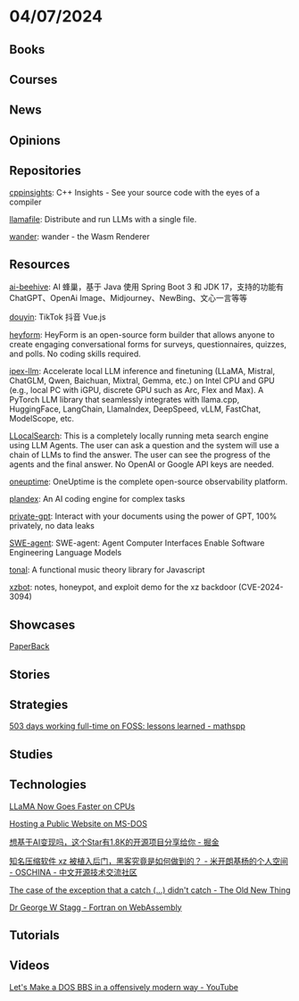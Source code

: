 # 04/07/2024

## Books

## Courses

## News

## Opinions

## Repositories
[cppinsights](https://github.com/andreasfertig/cppinsights): C++ Insights - See your source code with the eyes of a compiler

[llamafile](https://github.com/mozilla-Ocho/llamafile): Distribute and run LLMs with a single file.

[wander](https://github.com/renderlet/wander): wander - the Wasm Renderer

## Resources
[ai-beehive](https://github.com/hncboy/ai-beehive): AI 蜂巢，基于 Java 使用 Spring Boot 3 和 JDK 17，支持的功能有 ChatGPT、OpenAi Image、Midjourney、NewBing、文心一言等等

[douyin](https://github.com/zyronon/douyin): TikTok 抖音 Vue.js

[heyform](https://github.com/heyform/heyform): HeyForm is an open-source form builder that allows anyone to create engaging conversational forms for surveys, questionnaires, quizzes, and polls. No coding skills required.

[ipex-llm](https://github.com/intel-analytics/ipex-llm): Accelerate local LLM inference and finetuning (LLaMA, Mistral, ChatGLM, Qwen, Baichuan, Mixtral, Gemma, etc.) on Intel CPU and GPU (e.g., local PC with iGPU, discrete GPU such as Arc, Flex and Max). A PyTorch LLM library that seamlessly integrates with llama.cpp, HuggingFace, LangChain, LlamaIndex, DeepSpeed, vLLM, FastChat, ModelScope, etc.

[LLocalSearch](https://github.com/nilsherzig/LLocalSearch): This is a completely locally running meta search engine using LLM Agents. The user can ask a question and the system will use a chain of LLMs to find the answer. The user can see the progress of the agents and the final answer. No OpenAI or Google API keys are needed.

[oneuptime](https://github.com/OneUptime/oneuptime): OneUptime is the complete open-source observability platform.

[plandex](https://github.com/plandex-ai/plandex): An AI coding engine for complex tasks

[private-gpt](https://github.com/zylon-ai/private-gpt): Interact with your documents using the power of GPT, 100% privately, no data leaks

[SWE-agent](https://github.com/princeton-nlp/SWE-agent): SWE-agent: Agent Computer Interfaces Enable Software Engineering Language Models

[tonal](https://github.com/tonaljs/tonal): A functional music theory library for Javascript

[xzbot](https://github.com/amlweems/xzbot): notes, honeypot, and exploit demo for the xz backdoor (CVE-2024-3094)

## Showcases
[PaperBack](https://ollydbg.de/Paperbak/#1)

## Stories

## Strategies
[503 days working full-time on FOSS: lessons learned - mathspp](https://mathspp.com/blog/503-days-working-full-time-on-foss-lessons-learned)

## Studies

## Technologies
[LLaMA Now Goes Faster on CPUs](https://justine.lol/matmul/)

[Hosting a Public Website on MS-DOS](https://fsturmat.net/blog/04202022/)

[想基于AI变现吗，这个Star有1.8K的开源项目分享给你 - 掘金](https://juejin.cn/post/7304268647103119379)

[知名压缩软件 xz 被植入后门，黑客究竟是如何做到的？ - 米开朗基杨的个人空间 - OSCHINA - 中文开源技术交流社区](https://my.oschina.net/u/4148359/blog/11050341)

[The case of the exception that a catch (...) didn't catch - The Old New Thing](https://devblogs.microsoft.com/oldnewthing/20240405-00/?p=109621)

[Dr George W Stagg - Fortran on WebAssembly](https://gws.phd/posts/fortran_wasm/)

## Tutorials

## Videos
[Let's Make a DOS BBS in a offensively modern way - YouTube](https://www.youtube.com/watch?v=wLVHXn79l8M)
